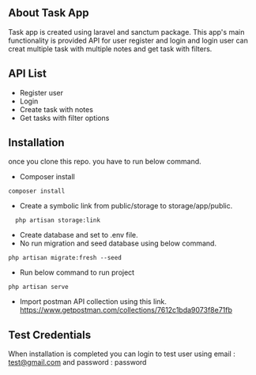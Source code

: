 ## About Task App

Task app is created using laravel and sanctum package. This app's main functionality is provided API for user register and login and login user can creat multiple task with multiple notes and get task with filters.

## API List

- Register user
- Login
- Create task with notes
- Get tasks with filter options

## Installation

once you clone this repo. you have to run below command.

* Composer install
```
composer install
```
* Create a symbolic link from public/storage to storage/app/public.
```
  php artisan storage:link
```
* Create database and set to .env file.
* No run migration and seed database using below command.
```
php artisan migrate:fresh --seed
```
* Run below command to run project
```
php artisan serve
```
* Import postman API collection using this link.
  https://www.getpostman.com/collections/7612c1bda9073f8e71fb
## Test Credentials

When installation is completed you can login to test user using email : test@gmail.com and password : password
